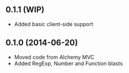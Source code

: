 ## 0.1.1 (WIP)

* Added basic client-side support

## 0.1.0 (2014-06-20)

* Moved code from Alchemy MVC
* Added RegExp, Number and Function blasts